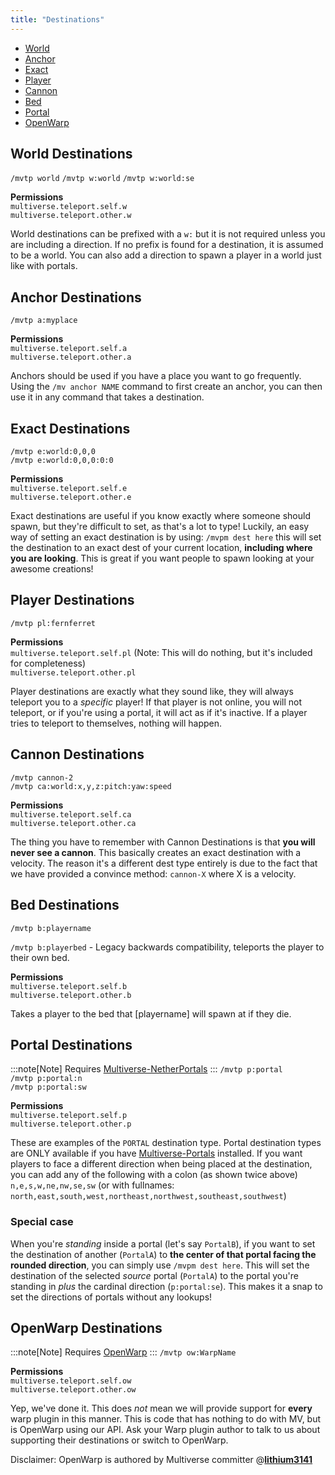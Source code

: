 ```yaml
---
title: "Destinations"
---
```


 * [World](#World-Destinations)
 * [Anchor](#Anchor-Destinations)
 * [Exact](#Exact-Destinations)
 * [Player](#Player-Destinations)
 * [Cannon](#Cannon-Destinations)
 * [Bed](#Bed-Destinations)
 * [Portal](#Portal-Destinations)
 * [OpenWarp](#OpenWarp-Destinations)



## World Destinations
`/mvtp world`
`/mvtp w:world` 
`/mvtp w:world:se`
 
**Permissions**   
`multiverse.teleport.self.w`   
`multiverse.teleport.other.w`

World destinations can be prefixed with a `w:` but it is not required unless you are including a direction. If no prefix is found for a destination, it is assumed to be a world. You can also add a direction to spawn a player in a world just like with portals.



## Anchor Destinations
`/mvtp a:myplace`
 
**Permissions**   
`multiverse.teleport.self.a`   
`multiverse.teleport.other.a`

Anchors should be used if you have a place you want to go frequently. Using the `/mv anchor NAME` command to first create an anchor, you can then use it in any command that takes a destination.



## Exact Destinations
`/mvtp e:world:0,0,0`   
`/mvtp e:world:0,0,0:0:0`
 
**Permissions**   
`multiverse.teleport.self.e`   
`multiverse.teleport.other.e`

Exact destinations are useful if you know exactly where someone should spawn, but they're difficult to set, as that's a lot to type! Luckily, an easy way of setting an exact destination is by using: `/mvpm dest here` this will set the destination to an exact dest of your current location, __including where you are looking__. This is great if you want people to spawn looking at your awesome creations!



## Player Destinations
`/mvtp pl:fernferret`

**Permissions**   
`multiverse.teleport.self.pl` (Note: This will do nothing, but it's included for completeness)   
`multiverse.teleport.other.pl`

Player destinations are exactly what they sound like, they will always teleport you to a _specific_ player! If that player is not online, you will not teleport, or if you're using a portal, it will act as if it's inactive. If a player tries to teleport to themselves, nothing will happen.



## Cannon Destinations
`/mvtp cannon-2`   
`/mvtp ca:world:x,y,z:pitch:yaw:speed`
 
**Permissions**   
`multiverse.teleport.self.ca`   
`multiverse.teleport.other.ca`

The thing you have to remember with Cannon Destinations is that __you will never see a cannon__. This basically creates an exact destination with a velocity. The reason it's a different dest type entirely is due to the fact that we have provided a convince method: `cannon-X` where X is a velocity.



## Bed Destinations
`/mvtp b:playername`

`/mvtp b:playerbed` - Legacy backwards compatibility, teleports the player to their own bed.
 
**Permissions**   
`multiverse.teleport.self.b`   
`multiverse.teleport.other.b`

Takes a player to the bed that [playername] will spawn at if they die.



## Portal Destinations
:::note[Note]
Requires [Multiverse-NetherPortals](/todo/)
:::
`/mvtp p:portal`   
`/mvtp p:portal:n`   
`/mvtp p:portal:sw`
 
**Permissions**   
`multiverse.teleport.self.p`   
`multiverse.teleport.other.p`

These are examples of the `PORTAL` destination type. Portal destination types are ONLY available if you have [Multiverse-Portals](https://github.com/Multiverse/Multiverse-Portals/wiki) installed. If you want players to face a different direction when being placed at the destination, you can add any of the following with a colon (as shown twice above) `n,e,s,w,ne,nw,se,sw` (or with fullnames: `north,east,south,west,northeast,northwest,southeast,southwest`)

### Special case
When you're *standing* inside a portal (let's say `PortalB`), if you want to set the destination of another (`PortalA`) to **the center of that portal facing the rounded direction**, you can simply use `/mvpm dest here`. This will set the destination of the selected *source* portal (`PortalA`) to the portal you're standing in *plus* the cardinal direction (`p:portal:se`). This makes it a snap to set the directions of portals without any lookups!



## OpenWarp Destinations
:::note[Note]
Requires [OpenWarp](https://github.com/Pneumaticraft/OpenWarp/)
:::
`/mvtp ow:WarpName`
 
**Permissions**   
`multiverse.teleport.self.ow`   
`multiverse.teleport.other.ow`

Yep, we've done it. This does _not_ mean we will provide support for __every__ warp plugin in this manner. This is code that has nothing to do with MV, but is OpenWarp using our API. Ask your Warp plugin author to talk to us about supporting their destinations or switch to OpenWarp.

Disclaimer: OpenWarp is authored by Multiverse committer @**[lithium3141](https://github.com/timothyekl)**